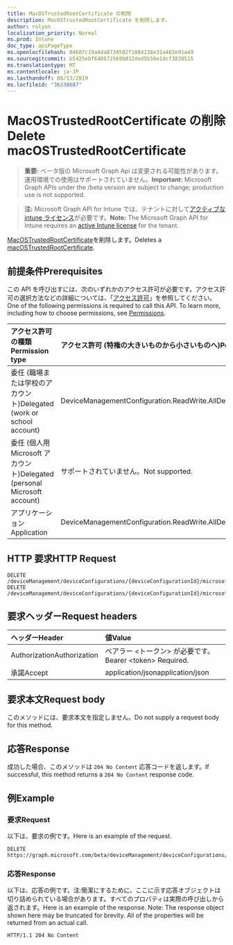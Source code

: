 ```yaml
---
title: MacOSTrustedRootCertificate の削除
description: MacOSTrustedRootCertificate を削除します。
author: rolyon
localization_priority: Normal
ms.prod: Intune
doc_type: apiPageType
ms.openlocfilehash: 04607c19a44a8734502f1884138e31a463e91a49
ms.sourcegitcommit: b5425ebf648572569b032ded5b56e1dcf3830515
ms.translationtype: MT
ms.contentlocale: ja-JP
ms.lasthandoff: 08/13/2019
ms.locfileid: "36338687"
---
```

# <a name="delete-macostrustedrootcertificate"></a><span data-ttu-id="583f5-103">MacOSTrustedRootCertificate の削除</span><span class="sxs-lookup"><span data-stu-id="583f5-103">Delete macOSTrustedRootCertificate</span></span>

> <span data-ttu-id="583f5-104">**重要:** ベータ版の Microsoft Graph Api は変更される可能性があります。運用環境での使用はサポートされていません。</span><span class="sxs-lookup"><span data-stu-id="583f5-104">**Important:** Microsoft Graph APIs under the /beta version are subject to change; production use is not supported.</span></span>

> <span data-ttu-id="583f5-105">**注:** Microsoft Graph API for Intune では、テナントに対して[アクティブな intune ライセンス](https://go.microsoft.com/fwlink/?linkid=839381)が必要です。</span><span class="sxs-lookup"><span data-stu-id="583f5-105">**Note:** The Microsoft Graph API for Intune requires an [active Intune license](https://go.microsoft.com/fwlink/?linkid=839381) for the tenant.</span></span>

<span data-ttu-id="583f5-106">[MacOSTrustedRootCertificate](../resources/intune-deviceconfig-macostrustedrootcertificate.md)を削除します。</span><span class="sxs-lookup"><span data-stu-id="583f5-106">Deletes a [macOSTrustedRootCertificate](../resources/intune-deviceconfig-macostrustedrootcertificate.md).</span></span>

## <a name="prerequisites"></a><span data-ttu-id="583f5-107">前提条件</span><span class="sxs-lookup"><span data-stu-id="583f5-107">Prerequisites</span></span>
<span data-ttu-id="583f5-p101">この API を呼び出すには、次のいずれかのアクセス許可が必要です。アクセス許可の選択方法などの詳細については、「[アクセス許可](/graph/permissions-reference)」を参照してください。</span><span class="sxs-lookup"><span data-stu-id="583f5-p101">One of the following permissions is required to call this API. To learn more, including how to choose permissions, see [Permissions](/graph/permissions-reference).</span></span>

|<span data-ttu-id="583f5-110">アクセス許可の種類</span><span class="sxs-lookup"><span data-stu-id="583f5-110">Permission type</span></span>|<span data-ttu-id="583f5-111">アクセス許可 (特権の大きいものから小さいものへ)</span><span class="sxs-lookup"><span data-stu-id="583f5-111">Permissions (from most to least privileged)</span></span>|
|:---|:---|
|<span data-ttu-id="583f5-112">委任 (職場または学校のアカウント)</span><span class="sxs-lookup"><span data-stu-id="583f5-112">Delegated (work or school account)</span></span>|<span data-ttu-id="583f5-113">DeviceManagementConfiguration.ReadWrite.All</span><span class="sxs-lookup"><span data-stu-id="583f5-113">DeviceManagementConfiguration.ReadWrite.All</span></span>|
|<span data-ttu-id="583f5-114">委任 (個人用 Microsoft アカウント)</span><span class="sxs-lookup"><span data-stu-id="583f5-114">Delegated (personal Microsoft account)</span></span>|<span data-ttu-id="583f5-115">サポートされていません。</span><span class="sxs-lookup"><span data-stu-id="583f5-115">Not supported.</span></span>|
|<span data-ttu-id="583f5-116">アプリケーション</span><span class="sxs-lookup"><span data-stu-id="583f5-116">Application</span></span>|<span data-ttu-id="583f5-117">DeviceManagementConfiguration.ReadWrite.All</span><span class="sxs-lookup"><span data-stu-id="583f5-117">DeviceManagementConfiguration.ReadWrite.All</span></span>|

## <a name="http-request"></a><span data-ttu-id="583f5-118">HTTP 要求</span><span class="sxs-lookup"><span data-stu-id="583f5-118">HTTP Request</span></span>
<!-- {
  "blockType": "ignored"
}
-->
``` http
DELETE /deviceManagement/deviceConfigurations/{deviceConfigurationId}/microsoft.graph.macOSScepCertificateProfile/rootCertificate
DELETE /deviceManagement/deviceConfigurations/{deviceConfigurationId}/microsoft.graph.macOSEnterpriseWiFiConfiguration/rootCertificateForServerValidation
```

## <a name="request-headers"></a><span data-ttu-id="583f5-119">要求ヘッダー</span><span class="sxs-lookup"><span data-stu-id="583f5-119">Request headers</span></span>
|<span data-ttu-id="583f5-120">ヘッダー</span><span class="sxs-lookup"><span data-stu-id="583f5-120">Header</span></span>|<span data-ttu-id="583f5-121">値</span><span class="sxs-lookup"><span data-stu-id="583f5-121">Value</span></span>|
|:---|:---|
|<span data-ttu-id="583f5-122">Authorization</span><span class="sxs-lookup"><span data-stu-id="583f5-122">Authorization</span></span>|<span data-ttu-id="583f5-123">ベアラー &lt;トークン&gt; が必要です。</span><span class="sxs-lookup"><span data-stu-id="583f5-123">Bearer &lt;token&gt; Required.</span></span>|
|<span data-ttu-id="583f5-124">承諾</span><span class="sxs-lookup"><span data-stu-id="583f5-124">Accept</span></span>|<span data-ttu-id="583f5-125">application/json</span><span class="sxs-lookup"><span data-stu-id="583f5-125">application/json</span></span>|

## <a name="request-body"></a><span data-ttu-id="583f5-126">要求本文</span><span class="sxs-lookup"><span data-stu-id="583f5-126">Request body</span></span>
<span data-ttu-id="583f5-127">このメソッドには、要求本文を指定しません。</span><span class="sxs-lookup"><span data-stu-id="583f5-127">Do not supply a request body for this method.</span></span>

## <a name="response"></a><span data-ttu-id="583f5-128">応答</span><span class="sxs-lookup"><span data-stu-id="583f5-128">Response</span></span>
<span data-ttu-id="583f5-129">成功した場合、このメソッドは `204 No Content` 応答コードを返します。</span><span class="sxs-lookup"><span data-stu-id="583f5-129">If successful, this method returns a `204 No Content` response code.</span></span>

## <a name="example"></a><span data-ttu-id="583f5-130">例</span><span class="sxs-lookup"><span data-stu-id="583f5-130">Example</span></span>

### <a name="request"></a><span data-ttu-id="583f5-131">要求</span><span class="sxs-lookup"><span data-stu-id="583f5-131">Request</span></span>
<span data-ttu-id="583f5-132">以下は、要求の例です。</span><span class="sxs-lookup"><span data-stu-id="583f5-132">Here is an example of the request.</span></span>
``` http
DELETE https://graph.microsoft.com/beta/deviceManagement/deviceConfigurations/{deviceConfigurationId}/microsoft.graph.macOSScepCertificateProfile/rootCertificate
```

### <a name="response"></a><span data-ttu-id="583f5-133">応答</span><span class="sxs-lookup"><span data-stu-id="583f5-133">Response</span></span>
<span data-ttu-id="583f5-p102">以下は、応答の例です。注:簡潔にするために、ここに示す応答オブジェクトは切り詰められている場合があります。すべてのプロパティは実際の呼び出しから返されます。</span><span class="sxs-lookup"><span data-stu-id="583f5-p102">Here is an example of the response. Note: The response object shown here may be truncated for brevity. All of the properties will be returned from an actual call.</span></span>
``` http
HTTP/1.1 204 No Content
```






